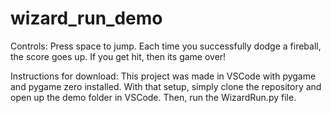 # wizard_run_demo

Controls: Press space to jump. Each time you successfully dodge a fireball, the score goes up. If you get hit, then its game over!

Instructions for download: This project was made in VSCode with pygame and pygame zero installed. With that setup, simply clone the repository and open up the demo folder in VSCode. Then, run the WizardRun.py file. 
